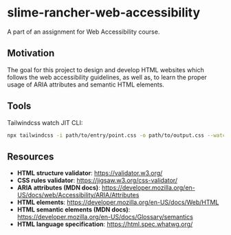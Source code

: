 # slime-rancher-web-accessibility

A part of an assignment for Web Accessibility course.

## Motivation

The goal for this project to design and develop HTML websites which follows the web accessibility guidelines, as well as, to learn the proper usage of ARIA attributes and semantic HTML elements.

## Tools

Tailwindcss watch JIT CLI:

```bash
npx tailwindcss -i path/to/entry/point.css -o path/to/output.css --watch
```

## Resources

- **HTML structure validator**: https://validator.w3.org/
- **CSS rules validator**: https://jigsaw.w3.org/css-validator/
- **ARIA attributes (MDN docs)**: https://developer.mozilla.org/en-US/docs/web/Accessibility/ARIA/Attributes
- **HTML elements**: https://developer.mozilla.org/en-US/docs/Web/HTML
- **HTML semantic elements (MDN docs)**: https://developer.mozilla.org/en-US/docs/Glossary/semantics
- **HTML language specification**: https://html.spec.whatwg.org/
